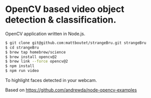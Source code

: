 # OpenCV based video object detection & classification.

OpenCV application written in Node.js.



```bash
$ git clone git@github.com:mattboutet/strangeBru.git strangeBru
$ cd strangeBru
$ brew tap homebrew/science
$ brew install opencv@2
$ brew link --force opencv@2
$ npm install
$ npm run video
```

To highlight faces detected in your webcam.

Based on https://github.com/andrewda/node-opencv-examples
